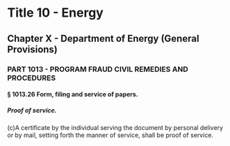 
# Title 10 - Energy
## Chapter X - Department of Energy (General Provisions)
### PART 1013 - PROGRAM FRAUD CIVIL REMEDIES AND PROCEDURES
#### § 1013.26 Form, filing and service of papers.
##### Proof of service.

(c)A certificate by the individual serving the document by personal delivery or by mail, setting forth the manner of service, shall be proof of service.
